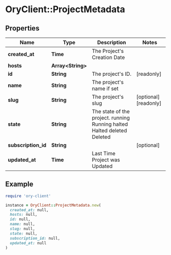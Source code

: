 # OryClient::ProjectMetadata

## Properties

| Name | Type | Description | Notes |
| ---- | ---- | ----------- | ----- |
| **created_at** | **Time** | The Project&#39;s Creation Date |  |
| **hosts** | **Array&lt;String&gt;** |  |  |
| **id** | **String** | The project&#39;s ID. | [readonly] |
| **name** | **String** | The project&#39;s name if set |  |
| **slug** | **String** | The project&#39;s slug | [optional][readonly] |
| **state** | **String** | The state of the project. running Running halted Halted deleted Deleted |  |
| **subscription_id** | **String** |  | [optional] |
| **updated_at** | **Time** | Last Time Project was Updated |  |

## Example

```ruby
require 'ory-client'

instance = OryClient::ProjectMetadata.new(
  created_at: null,
  hosts: null,
  id: null,
  name: null,
  slug: null,
  state: null,
  subscription_id: null,
  updated_at: null
)
```

